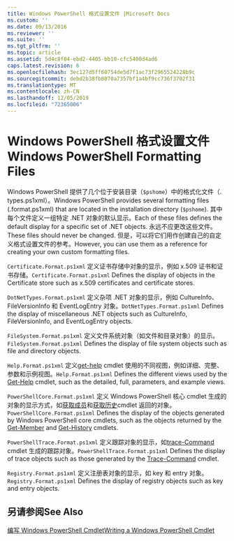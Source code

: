 ```yaml
---
title: Windows PowerShell 格式设置文件 |Microsoft Docs
ms.custom: ''
ms.date: 09/13/2016
ms.reviewer: ''
ms.suite: ''
ms.tgt_pltfrm: ''
ms.topic: article
ms.assetid: 5d4c8f84-ebd2-4405-bb10-cfc5400d4ad6
caps.latest.revision: 6
ms.openlocfilehash: 3ec127d5ff60754de5d7f1ac73f2965524228b9c
ms.sourcegitcommit: debd2b38fb8070a7357bf1a4bf9cc736f3702f31
ms.translationtype: MT
ms.contentlocale: zh-CN
ms.lasthandoff: 12/05/2019
ms.locfileid: "72365006"
---
```

# <a name="windows-powershell-formatting-files"></a><span data-ttu-id="c0ac0-102">Windows PowerShell 格式设置文件</span><span class="sxs-lookup"><span data-stu-id="c0ac0-102">Windows PowerShell Formatting Files</span></span>

<span data-ttu-id="c0ac0-103">Windows PowerShell 提供了几个位于安装目录（`$pshome`）中的格式化文件（. types.ps1xml）。</span><span class="sxs-lookup"><span data-stu-id="c0ac0-103">Windows PowerShell provides several formatting files (.format.ps1xml) that are located in the installation directory (`$pshome`).</span></span> <span data-ttu-id="c0ac0-104">其中每个文件定义一组特定 .NET 对象的默认显示。</span><span class="sxs-lookup"><span data-stu-id="c0ac0-104">Each of these files defines the default display for a specific set of .NET objects.</span></span> <span data-ttu-id="c0ac0-105">永远不应更改这些文件。</span><span class="sxs-lookup"><span data-stu-id="c0ac0-105">These files should never be changed.</span></span> <span data-ttu-id="c0ac0-106">但是，可以将它们用作创建自己的自定义格式设置文件的参考。</span><span class="sxs-lookup"><span data-stu-id="c0ac0-106">However, you can use them as a reference for creating your own custom formatting files.</span></span>

<span data-ttu-id="c0ac0-107">`Certificate.Format.ps1xml` 定义证书存储中对象的显示，例如 x.509 证书和证书存储。</span><span class="sxs-lookup"><span data-stu-id="c0ac0-107">`Certificate.Format.ps1xml` Defines the display of objects in the Certificate store such as x.509 certificates and certificate stores.</span></span>

<span data-ttu-id="c0ac0-108">`DotNetTypes.Format.ps1xml` 定义杂项 .NET 对象的显示，例如 CultureInfo、FileVersionInfo 和 EventLogEntry 对象。</span><span class="sxs-lookup"><span data-stu-id="c0ac0-108">`DotNetTypes.Format.ps1xml` Defines the display of miscellaneous .NET objects such as CultureInfo, FileVersionInfo, and EventLogEntry objects.</span></span>

<span data-ttu-id="c0ac0-109">`FileSystem.Format.ps1xml` 定义文件系统对象（如文件和目录对象）的显示。</span><span class="sxs-lookup"><span data-stu-id="c0ac0-109">`FileSystem.Format.ps1xml` Defines the display of file system objects such as file and directory objects.</span></span>

<span data-ttu-id="c0ac0-110">`Help.Format.ps1xml` 定义[get-help](/powershell/module/Microsoft.PowerShell.Core/Get-Help) cmdlet 使用的不同视图，例如详细、完整、参数和示例视图。</span><span class="sxs-lookup"><span data-stu-id="c0ac0-110">`Help.Format.ps1xml` Defines the different views used by the [Get-Help](/powershell/module/Microsoft.PowerShell.Core/Get-Help) cmdlet, such as the detailed, full, parameters, and example views.</span></span>

<span data-ttu-id="c0ac0-111">`PowerShellCore.Format.ps1xml` 定义 Windows PowerShell 核心 cmdlet 生成的对象的显示方式，如[获取成员](/powershell/module/Microsoft.PowerShell.Utility/Get-Member)和[获取历史](/powershell/module/Microsoft.PowerShell.Core/Get-History)cmdlet 返回的对象。</span><span class="sxs-lookup"><span data-stu-id="c0ac0-111">`PowerShellCore.Format.ps1xml` Defines the display of the objects generated by Windows PowerShell core cmdlets, such as the objects returned by the [Get-Member](/powershell/module/Microsoft.PowerShell.Utility/Get-Member) and [Get-History](/powershell/module/Microsoft.PowerShell.Core/Get-History) cmdlets.</span></span>

<span data-ttu-id="c0ac0-112">`PowerShellTrace.Format.ps1xml` 定义跟踪对象的显示，如[trace-Command](/powershell/module/Microsoft.PowerShell.Utility/Trace-Command) cmdlet 生成的跟踪对象。</span><span class="sxs-lookup"><span data-stu-id="c0ac0-112">`PowerShellTrace.Format.ps1xml` Defines the display of trace objects such as those generated by the [Trace-Command](/powershell/module/Microsoft.PowerShell.Utility/Trace-Command) cmdlet.</span></span>

<span data-ttu-id="c0ac0-113">`Registry.Format.ps1xml` 定义注册表对象的显示，如 key 和 entry 对象。</span><span class="sxs-lookup"><span data-stu-id="c0ac0-113">`Registry.Format.ps1xml` Defines the display of registry objects such as key and entry objects.</span></span>

## <a name="see-also"></a><span data-ttu-id="c0ac0-114">另请参阅</span><span class="sxs-lookup"><span data-stu-id="c0ac0-114">See Also</span></span>

[<span data-ttu-id="c0ac0-115">编写 Windows PowerShell Cmdlet</span><span class="sxs-lookup"><span data-stu-id="c0ac0-115">Writing a Windows PowerShell Cmdlet</span></span>](../cmdlet/writing-a-windows-powershell-cmdlet.md)

